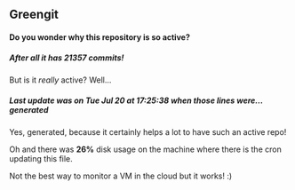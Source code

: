 ## Greengit

#### Do you wonder why this repository is so active?

##### After all it has 21357 commits!

But is it *really* active? Well...

##### Last update was on Tue Jul 20 at 17:25:38 when those lines were... generated

Yes, generated, because it certainly helps a lot to have such an active repo!

Oh and there was **26%** disk usage on the machine
where there is the cron updating this file.

Not the best way to monitor a VM in the cloud but it works! :)
